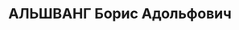 ---
title: АЛЬШВАНГ Борис Адольфович
description: "Род. в 1888, г. Гробин, Эстония. Род занятий: к моменту ареста безработный.\
  \ \n  Осужден Тройкой при НКВД ГССР 13.12.1937. Мера наказания: расстрел с конфискацией\
  \ личного имущества"
---